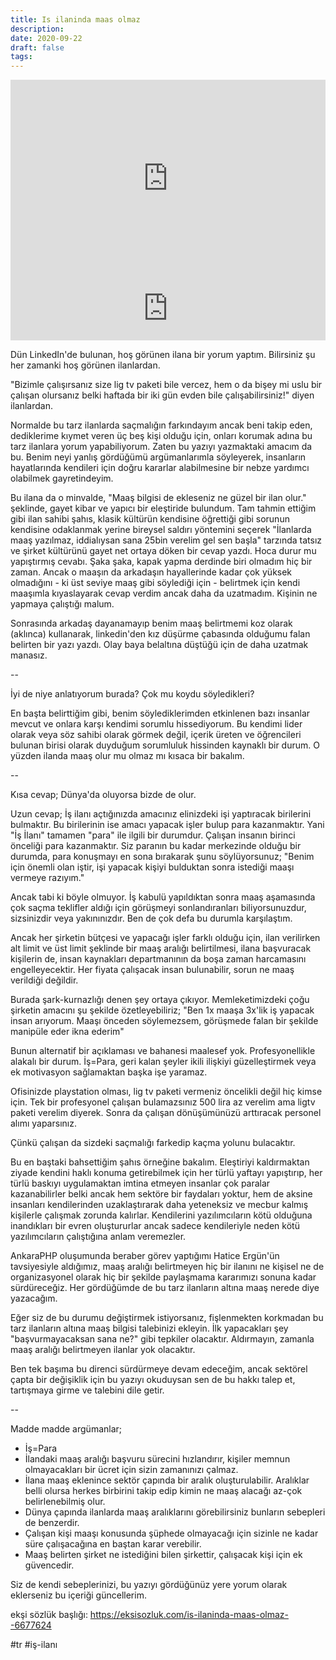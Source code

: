 ```yaml
---
title: Is ilaninda maas olmaz
description:
date: 2020-09-22 
draft: false
tags:  
---
```



<iframe height="315" style="width: 100%" src="https://www.youtube.com/embed/IlQkPvkF9nM" frameborder="0" allow="accelerometer; autoplay; clipboard-write; encrypted-media; gyroscope; picture-in-picture" allowfullscreen></iframe>

<iframe src="https://anchor.fm/delirehberi/embed/episodes/lannda-Maa-Olmaz-eme43a" height="102px" style="width:100%" frameborder="0" scrolling="no"></iframe>

Dün LinkedIn'de bulunan, hoş görünen ilana bir yorum yaptım. Bilirsiniz şu her zamanki hoş görünen ilanlardan. 

"Bizimle çalışırsanız size lig tv paketi bile vercez, hem o da bişey mi uslu bir çalışan olursanız belki haftada bir iki gün evden bile çalışabilirsiniz!" diyen ilanlardan.
<!--more-->

Normalde bu tarz ilanlarda saçmalığın farkındayım ancak beni takip eden, dediklerime kıymet veren üç beş kişi olduğu için, onları korumak adına bu tarz ilanlara yorum yapabiliyorum. Zaten bu yazıyı yazmaktaki amacım da bu. Benim neyi yanlış gördüğümü argümanlarımla söyleyerek, insanların hayatlarında kendileri için doğru kararlar alabilmesine bir nebze yardımcı olabilmek gayretindeyim. 

Bu ilana da o minvalde, "Maaş bilgisi de ekleseniz ne güzel bir ilan olur." şeklinde, gayet kibar ve yapıcı bir eleştiride bulundum. Tam tahmin ettiğim gibi ilan sahibi şahıs, klasik kültürün kendisine öğrettiği gibi sorunun kendisine odaklanmak yerine bireysel saldırı yöntemini seçerek "İlanlarda maaş yazılmaz, iddialıysan sana 25bin verelim gel sen başla" tarzında tatsız ve şirket kültürünü gayet net ortaya döken bir cevap yazdı. Hoca durur mu yapıştırmış cevabı. Şaka şaka, kapak yapma derdinde biri olmadım hiç bir zaman. Ancak o maaşın da arkadaşın hayallerinde kadar çok yüksek olmadığını - ki üst seviye maaş gibi söylediği için - belirtmek için kendi maaşımla kıyaslayarak cevap verdim ancak daha da uzatmadım. Kişinin ne yapmaya çalıştığı malum. 

Sonrasında arkadaş dayanamayıp benim maaş belirtmemi koz olarak (aklınca) kullanarak, linkedin'den kız düşürme çabasında olduğumu falan belirten bir yazı yazdı. Olay baya belaltına düştüğü için de daha uzatmak manasız.

--

İyi de niye anlatıyorum burada? Çok mu koydu söyledikleri?

En başta belirttiğim gibi, benim söylediklerimden etkinlenen bazı insanlar mevcut ve onlara karşı kendimi sorumlu hissediyorum. Bu kendimi lider olarak veya söz sahibi olarak görmek değil, içerik üreten ve öğrencileri bulunan birisi olarak duyduğum sorumluluk hissinden kaynaklı bir durum. O yüzden ilanda maaş olur mu olmaz mı kısaca bir bakalım.

--

Kısa cevap; Dünya'da oluyorsa bizde de olur. 

Uzun cevap; İş ilanı açtığınızda amacınız elinizdeki işi yaptıracak birilerini bulmaktır. Bu birilerinin ise amacı yapacak işler bulup para kazanmaktır. Yani "İş İlanı" tamamen "para" ile ilgili bir durumdur. Çalışan insanın birinci önceliği para kazanmaktır. Siz paranın bu kadar merkezinde olduğu bir durumda, para konuşmayı en sona bırakarak şunu söylüyorsunuz; "Benim için önemli olan iştir, işi yapacak kişiyi bulduktan sonra istediği maaşı vermeye razıyım."

Ancak tabi ki böyle olmuyor. İş kabulü yapıldıktan sonra maaş aşamasında çok saçma teklifler aldığı için görüşmeyi sonlandıranları biliyorsunuzdur, sizsinizdir veya yakınınızdır. Ben de çok defa bu durumla karşılaştım. 

Ancak her şirketin bütçesi ve yapacağı işler farklı olduğu için, ilan verilirken alt limit ve üst limit şeklinde bir maaş aralığı belirtilmesi, ilana başvuracak kişilerin de, insan kaynakları departmanının da boşa zaman harcamasını engelleyecektir. Her fiyata çalışacak insan bulunabilir, sorun ne maaş verildiği değildir.

Burada şark-kurnazlığı denen şey ortaya çıkıyor. Memleketimizdeki çoğu şirketin amacını şu şekilde özetleyebiliriz; "Ben 1x maaşa 3x'lik iş yapacak insan arıyorum. Maaşı önceden söylemezsem, görüşmede falan bir şekilde manipüle eder ikna ederim"

Bunun alternatif bir açıklaması ve bahanesi maalesef yok. Profesyonellikle alakalı bir durum. İş=Para, geri kalan şeyler ikili ilişkiyi güzelleştirmek veya ek motivasyon sağlamaktan başka işe yaramaz.

Ofisinizde playstation olması, lig tv paketi vermeniz öncelikli değil hiç kimse için. Tek bir profesyonel çalışan bulamazsınız 500 lira az verelim ama ligtv paketi verelim diyerek. Sonra da çalışan dönüşümünüzü arttıracak personel alımı yaparsınız.

Çünkü çalışan da sizdeki saçmalığı farkedip kaçma yolunu bulacaktır.

Bu en baştaki bahsettiğim şahıs örneğine bakalım. Eleştiriyi kaldırmaktan ziyade kendini haklı konuma getirebilmek için her türlü yaftayı yapıştırıp, her türlü baskıyı uygulamaktan imtina etmeyen insanlar çok paralar kazanabilirler belki ancak hem sektöre bir faydaları yoktur, hem de aksine insanları kendilerinden uzaklaştırarak daha yeteneksiz ve mecbur kalmış kişilerle çalışmak zorunda kalırlar. Kendilerini yazılımcıların kötü olduğuna inandıkları bir evren oluştururlar ancak sadece kendileriyle neden kötü yazılımcıların çalıştığına anlam veremezler.

AnkaraPHP oluşumunda beraber görev yaptığımı Hatice Ergün'ün tavsiyesiyle aldığımız, maaş aralığı belirtmeyen hiç bir ilanını ne kişisel ne de organizasyonel olarak hiç bir şekilde paylaşmama kararımızı sonuna kadar sürdüreceğiz. Her gördüğümde de bu tarz ilanların altına maaş nerede diye yazacağım. 

Eğer siz de bu durumu değiştirmek istiyorsanız, fişlenmekten korkmadan bu tarz ilanların altına maaş bilgisi talebinizi ekleyin. İlk yapacakları şey "başvurmayacaksan sana ne?" gibi tepkiler olacaktır. Aldırmayın, zamanla maaş aralığı belirtmeyen ilanlar yok olacaktır. 

Ben tek başıma bu direnci sürdürmeye devam edeceğim, ancak sektörel çapta bir değişiklik için bu yazıyı okuduysan sen de bu hakkı talep et, tartışmaya girme ve talebini dile getir.

--

Madde madde argümanlar;

- İş=Para
- İlandaki maaş aralığı başvuru sürecini hızlandırır, kişiler memnun olmayacakları bir ücret için sizin zamanınızı çalmaz.
- İlana maaş eklenince sektör çapında bir aralık oluşturulabilir. Aralıklar belli olursa herkes birbirini takip edip kimin ne maaş alacağı az-çok belirlenebilmiş olur.
- Dünya çapında ilanlarda maaş aralıklarını görebilirsiniz bunların sebepleri de benzerdir.
- Çalışan kişi maaşı konusunda şüphede olmayacağı için sizinle ne kadar süre çalışacağına en baştan karar verebilir.
- Maaş belirten şirket ne istediğini bilen şirkettir, çalışacak kişi için ek güvencedir.

Siz de kendi sebeplerinizi, bu yazıyı gördüğünüz yere yorum olarak eklerseniz bu içeriği güncellerim.

ekşi sözlük başlığı: https://eksisozluk.com/is-ilaninda-maas-olmaz--6677624

#tr #iş-ilanı
